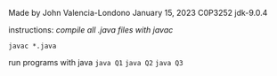 Made by John Valencia-Londono
January 15, 2023
C0P3252
jdk-9.0.4

instructions:
*compile all .java files with javac*

```javac *.java```

run programs with java
```java Q1``` 
```java Q2``` 
```java Q3``` 
